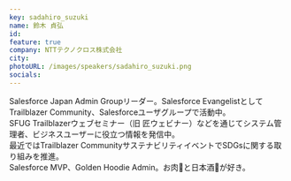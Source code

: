 ```yaml
---
key: sadahiro_suzuki
name: 鈴木 貞弘
id: 
feature: true
company: NTTテクノクロス株式会社
city: 
photoURL: /images/speakers/sadahiro_suzuki.png
socials:
---
```

Salesforce Japan Admin Groupリーダー。Salesforce EvangelistとしてTrailblazer Community、Salesforceユーザグループで活動中。<br/>
SFUG Trailblazerウェブセミナー（旧 匠ウェビナー）などを通じてシステム管理者、ビジネスユーザーに役立つ情報を発信中。<br/>
最近ではTrailblazer CommunityサステナビリティイベントでSDGsに関する取り組みを推進。<br/>
Salesforce MVP、Golden Hoodie Admin。お肉🍖と日本酒🍶が好き。<br/>